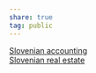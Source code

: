 ```yaml
---  
share: true  
tag: public  
---  
```

[Slovenian accounting](./Slovenian%20accounting.md)  
[Slovenian real estate](./Slovenian%20real%20estate.md)